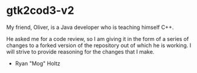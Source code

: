 # gtk2cod3-v2
My friend, Oliver, is a Java developer who is teaching himself C++.

He asked me for a code review, so I am giving it in the form of a series of
changes to a forked version of the repository out of which he is working. I
will strive to provide reasoning for the changes that I make.

- Ryan "Mog" Holtz
